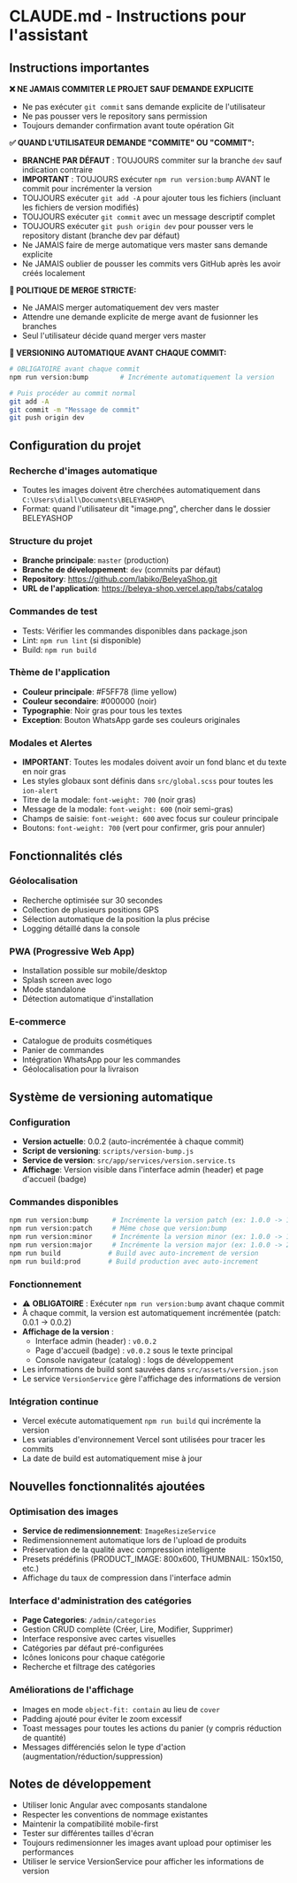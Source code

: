 # CLAUDE.md - Instructions pour l'assistant

## Instructions importantes

**❌ NE JAMAIS COMMITER LE PROJET SAUF DEMANDE EXPLICITE**
- Ne pas exécuter `git commit` sans demande explicite de l'utilisateur
- Ne pas pousser vers le repository sans permission
- Toujours demander confirmation avant toute opération Git

**✅ QUAND L'UTILISATEUR DEMANDE "COMMITE" OU "COMMIT":**
- **BRANCHE PAR DÉFAUT** : TOUJOURS commiter sur la branche `dev` sauf indication contraire
- **IMPORTANT** : TOUJOURS exécuter `npm run version:bump` AVANT le commit pour incrémenter la version
- TOUJOURS exécuter `git add -A` pour ajouter tous les fichiers (incluant les fichiers de version modifiés)
- TOUJOURS exécuter `git commit` avec un message descriptif complet
- TOUJOURS exécuter `git push origin dev` pour pousser vers le repository distant (branche dev par défaut)
- Ne JAMAIS faire de merge automatique vers master sans demande explicite
- Ne JAMAIS oublier de pousser les commits vers GitHub après les avoir créés localement

**🚫 POLITIQUE DE MERGE STRICTE:**
- Ne JAMAIS merger automatiquement dev vers master
- Attendre une demande explicite de merge avant de fusionner les branches
- Seul l'utilisateur décide quand merger vers master

**🔢 VERSIONING AUTOMATIQUE AVANT CHAQUE COMMIT:**
```bash
# OBLIGATOIRE avant chaque commit
npm run version:bump        # Incrémente automatiquement la version

# Puis procéder au commit normal
git add -A
git commit -m "Message de commit"
git push origin dev
```

## Configuration du projet

### Recherche d'images automatique
- Toutes les images doivent être cherchées automatiquement dans `C:\Users\diall\Documents\BELEYASHOP\`
- Format: quand l'utilisateur dit "image.png", chercher dans le dossier BELEYASHOP

### Structure du projet
- **Branche principale**: `master` (production)
- **Branche de développement**: `dev` (commits par défaut)
- **Repository**: https://github.com/labiko/BeleyaShop.git
- **URL de l'application**: https://beleya-shop.vercel.app/tabs/catalog

### Commandes de test
- Tests: Vérifier les commandes disponibles dans package.json
- Lint: `npm run lint` (si disponible)
- Build: `npm run build`

### Thème de l'application
- **Couleur principale**: #F5FF78 (lime yellow)
- **Couleur secondaire**: #000000 (noir)
- **Typographie**: Noir gras pour tous les textes
- **Exception**: Bouton WhatsApp garde ses couleurs originales

### Modales et Alertes
- **IMPORTANT**: Toutes les modales doivent avoir un fond blanc et du texte en noir gras
- Les styles globaux sont définis dans `src/global.scss` pour toutes les `ion-alert`
- Titre de la modale: `font-weight: 700` (noir gras)
- Message de la modale: `font-weight: 600` (noir semi-gras)
- Champs de saisie: `font-weight: 600` avec focus sur couleur principale
- Boutons: `font-weight: 700` (vert pour confirmer, gris pour annuler)

## Fonctionnalités clés

### Géolocalisation
- Recherche optimisée sur 30 secondes
- Collection de plusieurs positions GPS
- Sélection automatique de la position la plus précise
- Logging détaillé dans la console

### PWA (Progressive Web App)
- Installation possible sur mobile/desktop
- Splash screen avec logo
- Mode standalone
- Détection automatique d'installation

### E-commerce
- Catalogue de produits cosmétiques
- Panier de commandes
- Intégration WhatsApp pour les commandes
- Géolocalisation pour la livraison

## Système de versioning automatique

### Configuration
- **Version actuelle**: 0.0.2 (auto-incrémentée à chaque commit)
- **Script de versioning**: `scripts/version-bump.js`
- **Service de version**: `src/app/services/version.service.ts`
- **Affichage**: Version visible dans l'interface admin (header) et page d'accueil (badge)

### Commandes disponibles
```bash
npm run version:bump      # Incrémente la version patch (ex: 1.0.0 -> 1.0.1)
npm run version:patch     # Même chose que version:bump
npm run version:minor     # Incrémente la version minor (ex: 1.0.0 -> 1.1.0)
npm run version:major     # Incrémente la version major (ex: 1.0.0 -> 2.0.0)
npm run build            # Build avec auto-increment de version
npm run build:prod       # Build production avec auto-increment
```

### Fonctionnement
- ⚠️ **OBLIGATOIRE** : Exécuter `npm run version:bump` avant chaque commit
- À chaque commit, la version est automatiquement incrémentée (patch: 0.0.1 → 0.0.2)
- **Affichage de la version** :
  - Interface admin (header) : `v0.0.2`
  - Page d'accueil (badge) : `v0.0.2` sous le texte principal
  - Console navigateur (catalog) : logs de développement
- Les informations de build sont sauvées dans `src/assets/version.json`
- Le service `VersionService` gère l'affichage des informations de version

### Intégration continue
- Vercel exécute automatiquement `npm run build` qui incrémente la version
- Les variables d'environnement Vercel sont utilisées pour tracer les commits
- La date de build est automatiquement mise à jour

## Nouvelles fonctionnalités ajoutées

### Optimisation des images
- **Service de redimensionnement**: `ImageResizeService`
- Redimensionnement automatique lors de l'upload de produits
- Préservation de la qualité avec compression intelligente
- Presets prédéfinis (PRODUCT_IMAGE: 800x600, THUMBNAIL: 150x150, etc.)
- Affichage du taux de compression dans l'interface admin

### Interface d'administration des catégories
- **Page Categories**: `/admin/categories`
- Gestion CRUD complète (Créer, Lire, Modifier, Supprimer)
- Interface responsive avec cartes visuelles
- Catégories par défaut pré-configurées
- Icônes Ionicons pour chaque catégorie
- Recherche et filtrage des catégories

### Améliorations de l'affichage
- Images en mode `object-fit: contain` au lieu de `cover`
- Padding ajouté pour éviter le zoom excessif
- Toast messages pour toutes les actions du panier (y compris réduction de quantité)
- Messages différenciés selon le type d'action (augmentation/réduction/suppression)

## Notes de développement
- Utiliser Ionic Angular avec composants standalone
- Respecter les conventions de nommage existantes
- Maintenir la compatibilité mobile-first
- Tester sur différentes tailles d'écran
- Toujours redimensionner les images avant upload pour optimiser les performances
- Utiliser le service VersionService pour afficher les informations de version